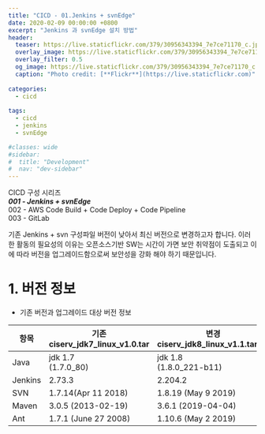 ```yaml
---
title: "CICD - 01.Jenkins + svnEdge"
date: 2020-02-09 00:00:00 +0800
excerpt: "Jenkins 과 svnEdge 설치 방법"
header:
  teaser: https://live.staticflickr.com/379/30956343394_7e7ce71170_c.jpg
  overlay_image: https://live.staticflickr.com/379/30956343394_7e7ce71170_c.jpg
  overlay_filter: 0.5
  og_image: https://live.staticflickr.com/379/30956343394_7e7ce71170_c.jpg
  caption: "Photo credit: [**Flickr**](https://live.staticflickr.com)"  
  
categories: 
  - cicd
  
tags:
  - cicd
  - jenkins
  - svnEdge

#classes: wide 
#sidebar:
#  title: "Development"
#  nav: "dev-sidebar"
---
```


CICD 구성 시리즈 <br>
***001 - Jenkins + svnEdge*** <br>
002 - AWS Code Build + Code Deploy + Code Pipeline <br>
003 - GitLab <br>

기존 Jenkins + svn 구성파일 버전이 낮아서 최신 버전으로 변경하고자 합니다. 이러한
활동의 필요성의 이유는 오픈소스기반 SW는 시간이 가면 보안 취약점이 도출되고 이에 따라
버전을 업그레이드함으로써 보안성을 강화 해야 하기 때문입니다.

# 1. 버전 정보
- 기존 버전과 업그레이드 대상 버전 정보

| 항목 | 기존 <br> ciserv_jdk7_linux_v1.0.tar | 변경 <br> ciserv_jdk8_linux_v1.1.tar.gz |
| --- | --- | --- |
| Java | jdk 1.7 <br> (1.7.0_80) | jdk 1.8 <br> (1.8.0_221-b11) | 
| Jenkins | 2.73.3 | 2.204.2 |
| SVN | 1.7.14(Apr 11 2018) | 1.8.19 (May 9 2019) |
| Maven | 3.0.5 (2013-02-19) | 3.6.1 (2019-04-04) |
| Ant | 1.7.1 (June 27 2008) | 1.10.6 (May 2 2019)|

